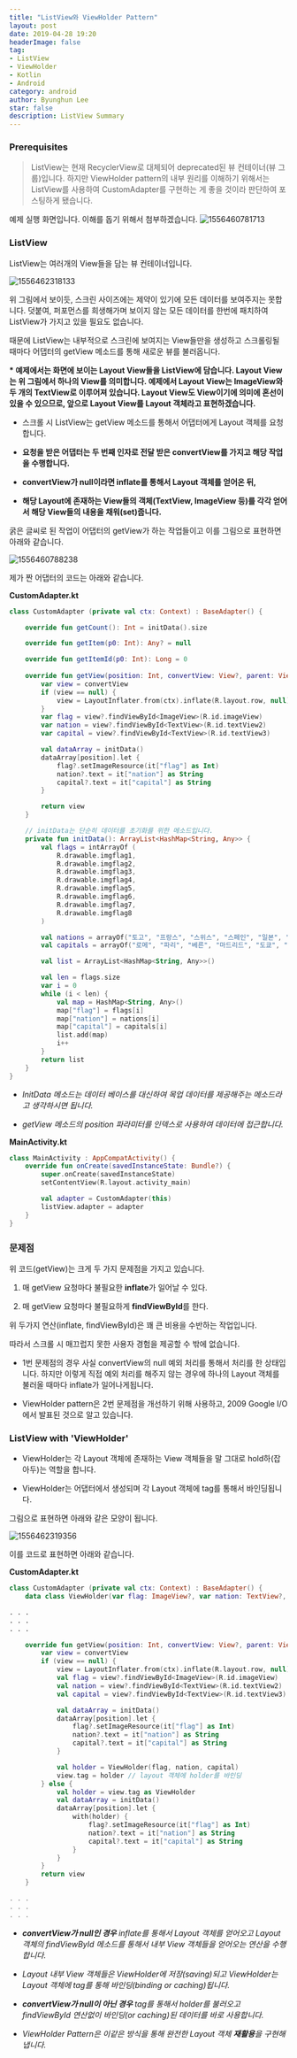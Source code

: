 ```yaml
---
title: "ListView와 ViewHolder Pattern"
layout: post
date: 2019-04-28 19:20
headerImage: false
tag:
- ListView
- ViewHolder
- Kotlin
- Android
category: android
author: Byunghun Lee
star: false
description: ListView Summary
---
```



### Prerequisites

> ListView는 현재 RecyclerView로 대체되어 deprecated된 뷰 컨테이너(뷰 그룹)입니다. 하지만 ViewHolder pattern의 내부 원리를 이해하기 위해서는 ListView를 사용하여 CustomAdapter를 구현하는 게 좋을 것이라 판단하여 포스팅하게 됐습니다.

예제 실행 화면입니다. 이해를 돕기 위해서 첨부하겠습니다.
![1556460781713](https://user-images.githubusercontent.com/48861849/56865660-76184f80-6a0b-11e9-8f27-df24c7c564e7.jpg)



### ListView

ListView는 여러개의 View들을 담는 뷰 컨테이너입니다. 

![1556462318133](https://user-images.githubusercontent.com/48861849/56865953-dc52a180-6a0e-11e9-87fa-7c914a49e605.jpg)

위 그림에서 보이듯, 스크린 사이즈에는 제약이 있기에 모든 데이터를 보여주지는 못합니다. 덧붙여, 퍼포먼스를 희생해가며 보이지 않는 모든 데이터를 한번에 패치하여 ListView가 가지고 있을 필요도 없습니다.  

때문에 ListView는 내부적으로 스크린에 보여지는 View들만을 생성하고 스크롤링될 때마다 어댑터의 getView 메소드를 통해 새로운 뷰를 불러옵니다.


**\* 예제에서는 화면에 보이는 Layout View들을 ListView에 담습니다. Layout View는 위 그림에서 하나의 View를 의미합니다. 예제에서 Layout View는 ImageView와 두 개의 TextView로 이루어져 있습니다. Layout View도 View이기에 의미에 혼선이 있을 수 있으므로, 앞으로 Layout View를 Layout 객체라고 표현하겠습니다.**

- 스크롤 시 ListView는 getView 메소드를 통해서 어댑터에게 Layout 객체를 요청합니다. 

- **요청을 받은 어댑터는 두 번째 인자로 전달 받은 convertView를 가지고 해당 작업을 수행합니다.** 

- **convertView가 null이라면 inflate를 통해서 Layout 객체를 얻어온 뒤,**

- **해당 Layout에 존재하는 View들의 객체(TextView, ImageView 등)를 각각 얻어서 해당 View들의 내용을 채워(set)줍니다.**

굵은 글씨로 된 작업이 어댑터의 getView가 하는 작업들이고 이를 그림으로 표현하면 아래와 같습니다.

![1556460788238](https://user-images.githubusercontent.com/48861849/56865708-d1e2d880-6a0b-11e9-8157-bd2e902b6ee6.jpg)

제가 짠 어댑터의 코드는 아래와 같습니다.

**CustomAdapter.kt**
```kotlin
class CustomAdapter (private val ctx: Context) : BaseAdapter() {

    override fun getCount(): Int = initData().size

    override fun getItem(p0: Int): Any? = null

    override fun getItemId(p0: Int): Long = 0
    
    override fun getView(position: Int, convertView: View?, parent: ViewGroup?): View? {
        var view = convertView
        if (view == null) {
            view = LayoutInflater.from(ctx).inflate(R.layout.row, null)
        }
        var flag = view?.findViewById<ImageView>(R.id.imageView)
        var nation = view?.findViewById<TextView>(R.id.textView2)
        var capital = view?.findViewById<TextView>(R.id.textView3)

        val dataArray = initData()
        dataArray[position].let {
            flag?.setImageResource(it["flag"] as Int)
            nation?.text = it["nation"] as String
            capital?.text = it["capital"] as String
        }

        return view
    }

    // initData는 단순히 데이터를 초기화를 위한 메소드입니다.
    private fun initData(): ArrayList<HashMap<String, Any>> {
        val flags = intArrayOf (
            R.drawable.imgflag1,
            R.drawable.imgflag2,
            R.drawable.imgflag3,
            R.drawable.imgflag4,
            R.drawable.imgflag5,
            R.drawable.imgflag6,
            R.drawable.imgflag7,
            R.drawable.imgflag8
        )

        val nations = arrayOf("토고", "프랑스", "스위스", "스페인", "일본", "독일", "브라질", "대한민국")
        val capitals = arrayOf("로메", "파리", "베른", "마드리드", "도쿄", "베를린", "브라질시티", "서울")

        val list = ArrayList<HashMap<String, Any>>()

        val len = flags.size
        var i = 0
        while (i < len) {
            val map = HashMap<String, Any>()
            map["flag"] = flags[i]
            map["nation"] = nations[i]
            map["capital"] = capitals[i]
            list.add(map)
            i++
        }
        return list
    }
}
```

- _InitData 메소드는 데이터 베이스를 대신하여 목업 데이터를 제공해주는 메소드라고 생각하시면 됩니다._

- _getView 메소드의 position 파라미터를 인덱스로 사용하여 데이터에 접근합니다._

  

**MainActivity.kt**
```kotlin
class MainActivity : AppCompatActivity() {
    override fun onCreate(savedInstanceState: Bundle?) {
        super.onCreate(savedInstanceState)
        setContentView(R.layout.activity_main)

        val adapter = CustomAdapter(this)
        listView.adapter = adapter
    }
}
```



### 문제점

위 코드(getView)는 크게 두 가지 문제점을 가지고 있습니다.

1. 매 getView 요청마다 불필요한 **inflate**가 일어날 수 있다.

2. 매 getView 요청마다 불필요하게 **findViewById**를 한다.

위 두가지 연산(inflate, findViewById)은 꽤 큰 비용을 수반하는 작업입니다. 

따라서 스크롤 시 매끄럽지 못한 사용자 경험을 제공할 수 밖에 없습니다.

- 1번 문제점의 경우 사실 convertView의 null 예외 처리를 통해서 처리를 한 상태입니다. 하지만 이렇게 직접 예외 처리를 해주지 않는 경우에 하나의 Layout 객체를 불러올 때마다 inflate가 일어나게됩니다.

- ViewHolder pattern은 2번 문제점을 개선하기 위해 사용하고, 2009 Google I/O에서 발표된 것으로 알고 있습니다.



### ListView with 'ViewHolder'

- ViewHolder는 각 Layout 객체에 존재하는 View 객체들을 말 그대로 hold하(잡아두)는 역할을 합니다.

- ViewHolder는 어댑터에서 생성되며 각 Layout 객체에 tag를 통해서 바인딩됩니다.

그림으로 표현하면 아래와 같은 모양이 됩니다.

![1556462319356](https://user-images.githubusercontent.com/48861849/56865958-eeccdb00-6a0e-11e9-9ec4-067078031655.jpg)


이를 코드로 표현하면 아래와 같습니다.

**CustomAdapter.kt**
```kotlin
class CustomAdapter (private val ctx: Context) : BaseAdapter() {
    data class ViewHolder(var flag: ImageView?, var nation: TextView?, var capital: TextView?)

. . .
. . .
. . .

    override fun getView(position: Int, convertView: View?, parent: ViewGroup?): View? {
        var view = convertView
        if (view == null) {
            view = LayoutInflater.from(ctx).inflate(R.layout.row, null)
            val flag = view?.findViewById<ImageView>(R.id.imageView)
            val nation = view?.findViewById<TextView>(R.id.textView2)
            val capital = view?.findViewById<TextView>(R.id.textView3)

            val dataArray = initData()
            dataArray[position].let {
                flag?.setImageResource(it["flag"] as Int)
                nation?.text = it["nation"] as String
                capital?.text = it["capital"] as String
            }

            val holder = ViewHolder(flag, nation, capital)
            view.tag = holder // layout 객체에 holder를 바인딩
        } else {
            val holder = view.tag as ViewHolder
            val dataArray = initData()
            dataArray[position].let {
                with(holder) {
                    flag?.setImageResource(it["flag"] as Int)
                    nation?.text = it["nation"] as String
                    capital?.text = it["capital"] as String
                }
            }
        }
        return view
    }

. . .
. . .
. . .
```

- _**convertView가 null인 경우** inflate를 통해서 Layout 객체를 얻어오고 Layout 객체의 findViewById 메소드를 통해서 내부 View 객체들을 얻어오는 연산을 수행합니다._

- _Layout 내부 View 객체들은 ViewHolder에 저장(saving)되고 ViewHolder는 Layout 객체에 tag를 통해 바인딩(binding or caching)됩니다._

- _**convertView가 null이 아닌 경우** tag를 통해서 holder를 불러오고 findViewById 연산없이 바인딩(or caching)된 데이터를 바로 사용합니다._

- _ViewHolder Pattern은 이같은 방식을 통해 완전한 Layout 객체 **재활용**을 구현해냅니다._